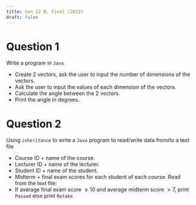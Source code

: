 ```yaml
---
title: Gen 12 B. Final (2022)
draft: false
---
```


# Question 1
Write a program in `Java`
- Create 2 vectors, ask the user to input the number of dimensions of the vectors.
- Ask the user to input the values of each dimension of the vectors.
- Calculate the angle between the 2 vectors.
- Print the angle in degrees.

# Question 2
Using `inheritance` to write a `Java` program to read/write data from/to a text file
- Course ID + name of the course.
- Lecturer ID + name of the lecturer.
- Student ID + name of the student.
- Midterm + final exam scores for each student of each course.
Read from the text file:
- If average final exam score $\geq 10$ and average midterm score $> 7$, print `Passed` else print `Retake`